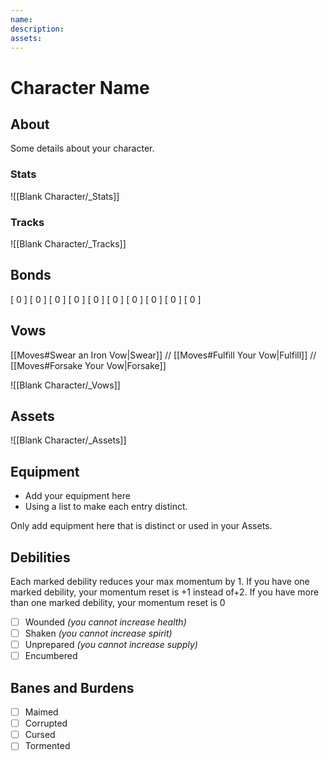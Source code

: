 ```yaml
---
name:
description:
assets:
---
```


# Character Name

## About
Some details about your character.

### Stats
![[Blank Character/_Stats]]  

### Tracks
![[Blank Character/_Tracks]]

## Bonds
[ 0 ] [ 0 ] [ 0 ] [ 0 ] [ 0 ] [ 0 ] [ 0 ] [ 0 ] [ 0 ] [ 0 ]

## Vows
[[Moves#Swear an Iron Vow|Swear]] // [[Moves#Fulfill Your Vow|Fulfill]] // [[Moves#Forsake Your Vow|Forsake]]

![[Blank Character/_Vows]]

## Assets
![[Blank Character/_Assets]]

## Equipment
* Add your equipment here
* Using a list to make each entry distinct.

Only add equipment here that is distinct or used in your Assets.

## Debilities
Each marked debility reduces your max momentum by 1. 
If you have one marked debility, your momentum reset is +1 instead of+2. 
If you have more than one marked debility, your momentum reset is 0

- [ ] Wounded *(you cannot increase health)*
- [ ] Shaken *(you cannot increase spirit)*
- [ ] Unprepared *(you cannot increase supply)*
- [ ] Encumbered

## Banes and Burdens
- [ ] Maimed
- [ ] Corrupted
- [ ] Cursed
- [ ] Tormented
